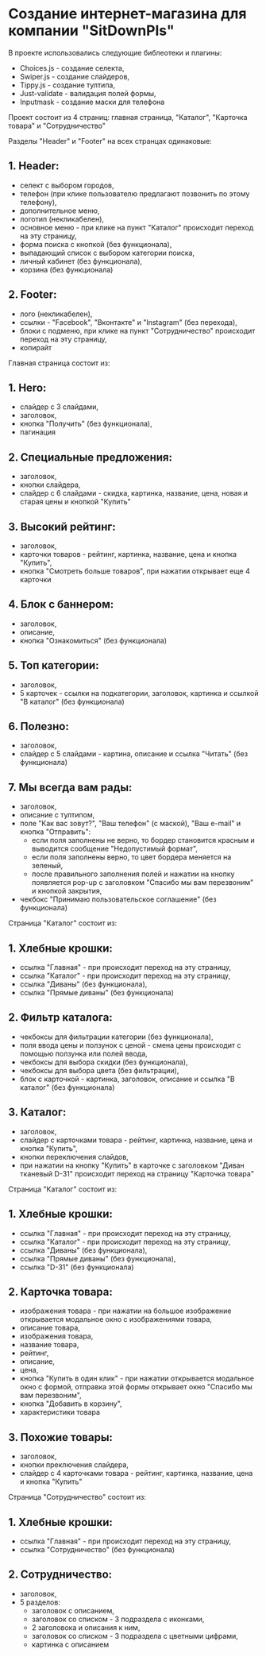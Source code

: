 # Создание интернет-магазина для компании "SitDownPls"

В проекте использовались следующие библеотеки и плагины:
- Choices.js - создание селекта,
- Swiper.js - создание слайдеров,
- Tippy.js - создание тултипа,
- Just-validate - валидация полей формы,
- Inputmask - создание маски для телефона

Проект состоит из 4 страниц: главная страница, "Каталог", "Карточка товара" и "Сотрудничество"

Разделы "Header" и "Footer" на всех странцах одинаковые:

## 1. Header:
- селект с выбором городов,
- телефон (при клике пользователю предлагают позвонить по этому телефону),
- дополнительное меню,
- логотип (некликабелен),
- основное меню - при клике на пункт "Каталог" происходит переход на эту страницу,
- форма поиска с кнопкой (без функционала),
- выпадающий список с выбором категории поиска,
- личный кабинет (без функционала),
- корзина (без функционала)

## 2. Footer:
- лого (некликабелен),
- ссылки - "Facebook", "Вконтакте" и "Instagram" (без перехода),
- блоки с подменю, при клике на пункт "Сотрудничество" происходит переход на эту страницу, 
- копирайт

Главная страница состоит из:

## 1. Hero:
- слайдер с 3 слайдами,
- заголовок,
- кнопка "Получить" (без функционала),
- пагинация

## 2. Специальные предложения:
- заголовок,
- кнопки слайдера,
- слайдер с 6 слайдами - скидка, картинка, название, цена, новая и старая цены и кнопкой "Купить"

## 3. Высокий рейтинг:
- заголовок,
- карточки товаров - рейтинг, картинка, название, цена и кнопка "Купить",
- кнопка "Смотреть больше товаров", при нажатии открывает еще 4 карточки

## 4. Блок с баннером:
- заголовок,
- описание,
- кнопка "Ознакомиться" (без функционала)

## 5. Топ категории:
- заголовок,
- 5 карточек - ссылки на подкатегории, заголовок, картинка и ссылкой "В каталог" (без функционала)

## 6. Полезно:
- заголовок,
- слайдер с 5 слайдами - картина, описание и ссылка "Читать" (без функционала)

## 7. Мы всегда вам рады:
- заголовок,
- описание с тултипом,
- поле "Как вас зовут?", "Ваш телефон" (с маской), "Ваш e-mail" и кнопка "Отправить":
  - если поля заполнены не верно, то бордер становится красным и выводится сообщение "Недопустимый формат",
  - если поля заполнены верно, то цвет бордера меняется на зеленый,
  - после правильного заполнения полей и нажатии на кнопку появляется pop-up с заголовком "Спасибо мы вам перезвоним" и кнопкой закрытия,
- чекбокс "Принимаю пользовательское соглашение" (без функционала)

Страница "Каталог" состоит из:

## 1. Хлебные крошки:
- ссылка "Главная" - при происходит переход на эту страницу,
- ссылка "Каталог" - при происходит переход на эту страницу,
- ссылка "Диваны" (без функционала),
- ссылка "Прямые диваны" (без функционала)

## 2. Фильтр каталога:
- чекбоксы для фильтрации категории (без функционала),
- поля ввода цены и ползунок с ценой - смена цены происходит с помощью ползунка или полей ввода,
- чекбоксы для выбора скидки (без функционала),
- чекбоксы для выбора цвета (без фильтрации),
- блок с карточкой - картинка, заголовок, описание и ссылка "В каталог" (без функционала)

## 3. Каталог:
- заголовок,
- слайдер с карточками товара - рейтинг, картинка, название, цена и кнопка "Купить",
- кнопки переключения слайдов,
- при нажатии на кнопку "Купить" в карточке с заголовком "Диван тканевый D-31" происходит переход на страницу "Карточка товара"

Страница "Каталог" состоит из:

## 1. Хлебные крошки:
- ссылка "Главная" - при происходит переход на эту страницу,
- ссылка "Каталог" - при происходит переход на эту страницу,
- ссылка "Диваны" (без функционала),
- ссылка "Прямые диваны" (без функционала),
- ссылка "D-31" (без функционала)

## 2. Карточка товара:
- изображения товара - при нажатии на большое изображение открывается модальное окно с изображениями товара,
- описание товара,
- изображения товара,
- название товара,
- рейтинг,
- описание,
- цена,
- кнопка "Купить в один клик" - при нажатии открывается модальное окно c формой, отправка этой формы открывает окно "Спасибо мы вам перезвоним",
- кнопка "Добавить в корзину",
- характеристики товара

## 3. Похожие товары:
- заголовок,
- кнопки преключения слайдера,
- слайдер с 4 карточками товара - рейтинг, картинка, название, цена и кнопка "Купить"

Страница "Сотрудничество" состоит из:

## 1. Хлебные крошки:
- ссылка "Главная" - при происходит переход на эту страницу,
- ссылка "Сотрудничество" (без функционала)

## 2. Сотрудничество:
- заголовок,
- 5 разделов:
  - заголовок с описанием,
  - заголовок со списком - 3 подраздела с иконками,
  - 2 заголовока и описания к ним,
  - заголовок со списком - 3 подраздела с цветными цифрами,
  - картинка c описанием
